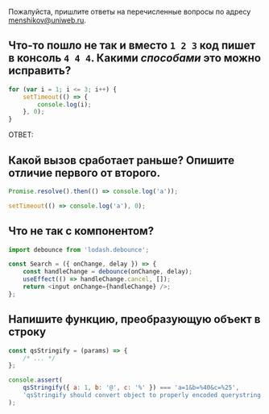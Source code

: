 Пожалуйста, пришлите ответы на перечисленные вопросы по адресу menshikov@uniweb.ru.


## Что-то пошло не так и вместо `1 2 3` код пишет в консоль `4 4 4`. Какими _способами_ это можно исправить?

```js
for (var i = 1; i <= 3; i++) {
    setTimeout(() => {
        console.log(i);
    }, 0);
}
```

ОТВЕТ:


## Какой вызов сработает раньше? Опишите отличие первого от второго.

```js
Promise.resolve().then(() => console.log('a'));

setTimeout(() => console.log('a'), 0);
```


## Что не так с компонентом?

```js
import debounce from 'lodash.debounce';

const Search = ({ onChange, delay }) => {
    const handleChange = debounce(onChange, delay);
    useEffect(() => handleChange.cancel, []);
    return <input onChange={handleChange} />;
};
```


## Напишите функцию, преобразующую объект в строку

```js
const qsStringify = (params) => {
    /* ... */
};

console.assert(
    qsStringify({ a: 1, b: '@', c: '%' }) === 'a=1&b=%40&c=%25',
    'qsStringify should convert object to properly encoded querystring'
);
```
